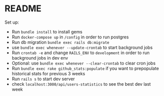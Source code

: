 # README

Set up:

* Run `bundle install` to install gems
* Run `docker-compose up` in `/config` in order to run postgres 
* Run db migration `bundle exec rails db:migrate`
* use `bundle exec whenever --update-crontab` to start background jobs 
* Run `crontab -e` and change `RAILS_ENV` to `development` in order to run background jobs in dev env  
* Optional: use `bundle exec whenever --clear-crontab` to clear cron jobs
* Run `bundle exec rake github_stats:populate` if you want to prepopulate historical stats for previous 3 weeks
* Run `rails s` to start dev server
* check `localhost:3000/api/users-statistics` to see the best dev last week
